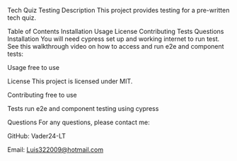 Tech Quiz Testing
Description
This project provides testing for a pre-written tech quiz.

Table of Contents
Installation
Usage
License
Contributing
Tests
Questions
Installation
You will need cypress set up and working internet to run test. See this walkthrough video on how to access and run e2e and component tests:

Usage
free to use

License
This project is licensed under MIT.

Contributing
free to use

Tests
run e2e and component testing using cypress

Questions
For any questions, please contact me:

GitHub: Vader24-LT

Email: Luis322009@hotmail.com

